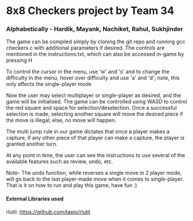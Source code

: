 # 8x8 Checkers project by Team 34
### Alphabetically - Hardik, Mayank, Nachiket, Rahul, Sukhjinder






The game can be compiled simply by cloning the git repo and running gcc checkers.c with additional parameters if desired.
The controls are mentioned in the instructions.txt, which can also be accessed in-game by pressing H

To control the cursor in the menu, use 'w' and 's'
and to change the difficulty in the menu, hover over difficulty and use 'a' and 'd'; note, this only affects the single-player mode

Now the user may select multiplayer or single-player as desired, and the game will be initialised. 
The game can be controlled using WASD to control the red square and space for selection/deselection.
Once a successful selection is made, selecting another square will move the desired piece if the move is illegal; else, no move will happen.

The multi jump rule in our game dictates that once a player makes a capture, if any other piece of that player can make a capture, the player is granted another turn.

At any point in time, the user can see the instructions to use several of the available features such as review, undo, etc.

Note- The undo function, while reverses a single move in 2 player mode, will go back to the last player-made move when it comes to single-player.  
That is it on how to run and play this game, have fun :)





#### External Libraries used
rlutil: https://github.com/tapio/rlutil
